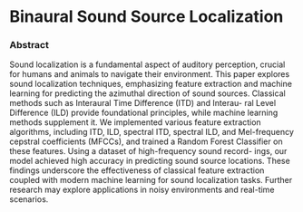 # Binaural Sound Source Localization

### Abstract 
Sound localization is a fundamental aspect of auditory perception, crucial for humans and
animals to navigate their environment. This paper explores sound localization techniques,
emphasizing feature extraction and machine learning for predicting the azimuthal direction
of sound sources. Classical methods such as Interaural Time Difference (ITD) and Interau-
ral Level Difference (ILD) provide foundational principles, while machine learning methods
supplement it. We implemented various feature extraction algorithms, including ITD, ILD,
spectral ITD, spectral ILD, and Mel-frequency cepstral coefficients (MFCCs), and trained a
Random Forest Classifier on these features. Using a dataset of high-frequency sound record-
ings, our model achieved high accuracy in predicting sound source locations. These findings
underscore the effectiveness of classical feature extraction coupled with modern machine
learning for sound localization tasks. Further research may explore applications in noisy
environments and real-time scenarios.
